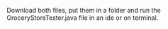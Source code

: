 Download both files, put them in a folder and run the GroceryStoreTester.java file in an ide or on terminal.
